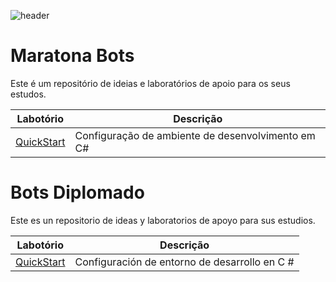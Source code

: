 ![header](https://user-images.githubusercontent.com/2198735/34947967-e7469c50-f9f2-11e7-89f4-60cd1d295b39.png)

# Maratona Bots

Este é um repositório de ideias e laboratórios de apoio para os seus estudos.



| Labotório | Descrição | 
| -------- | -------- | 
| [QuickStart](https://github.com/CommunityBootcamp/Maratona-BOTs/tree/master/QuickStart)     | Configuração de ambiente de desenvolvimento em C#     | 


# Bots Diplomado

Este es un repositorio de ideas y laboratorios de apoyo para sus estudios.

| Labotório | Descrição | 
| -------- | -------- | 
| [QuickStart](https://github.com/CommunityBootcamp/Maratona-BOTs/tree/master/QuickStartES)     | Configuración de entorno de desarrollo en C #   | 

